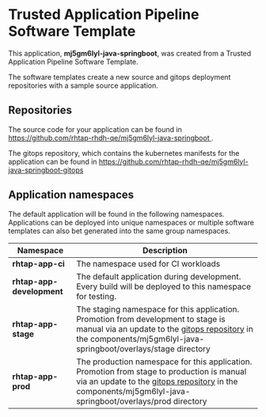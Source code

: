 # Trusted Application Pipeline Software Template

This application, **mj5gm6lyl-java-springboot**, was created from a Trusted Application Pipeline Software Template.

The software templates create a new source and gitops deployment repositories with a sample source application. 

## Repositories

The source code for your application can be found in [https://github.com/rhtap-rhdh-qe/mj5gm6lyl-java-springboot ](https://github.com/rhtap-rhdh-qe/mj5gm6lyl-java-springboot ).
 
The gitops repository, which contains the kubernetes manifests for the application can be found in 
[https://github.com/rhtap-rhdh-qe/mj5gm6lyl-java-springboot-gitops ](https://github.com/rhtap-rhdh-qe/mj5gm6lyl-java-springboot-gitops ) 

## Application namespaces 

The default application will be found in the following namespaces. Applications can be deployed into unique namespaces or multiple software templates can also bet generated into the same group namespaces.  

|  Namespace   |  Description   |  
| -------- | -------- |
| **rhtap-app-ci** | The namespace used for CI workloads |
| **rhtap-app-development** | The default application during development. Every build will be deployed to this namespace for testing. |
| **rhtap-app-stage** | The staging namespace for this application. Promotion from development to stage is manual via an update to the [gitops repository](https://github.com/rhtap-rhdh-qe/mj5gm6lyl-java-springboot-gitops ) in the components/mj5gm6lyl-java-springboot/overlays/stage directory |
| **rhtap-app-prod** | The production namespace for this application. Promotion from stage to production is manual via an update to the [gitops repository](https://github.com/rhtap-rhdh-qe/mj5gm6lyl-java-springboot-gitops ) in the components/mj5gm6lyl-java-springboot/overlays/prod directory |